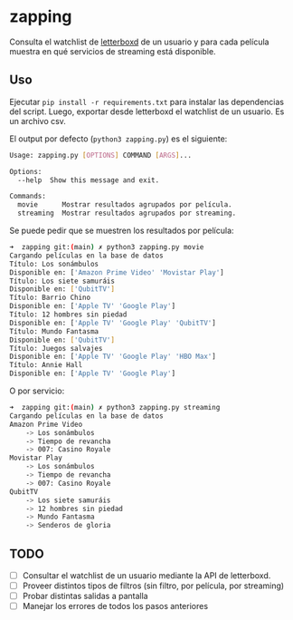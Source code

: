 # zapping

Consulta el watchlist de [letterboxd](https://www.letterboxd.com) de un usuario y para cada película muestra en qué servicios de streaming está disponible.

## Uso

Ejecutar `pip install -r requirements.txt` para instalar las dependencias del script. Luego, exportar desde letterboxd el watchlist de un usuario. Es un archivo csv.

El output por defecto (`python3 zapping.py`) es el siguiente:

```bash
Usage: zapping.py [OPTIONS] COMMAND [ARGS]...

Options:
  --help  Show this message and exit.

Commands:
  movie      Mostrar resultados agrupados por película.
  streaming  Mostrar resultados agrupados por streaming.
```

Se puede pedir que se muestren los resultados por película:

```bash
➜  zapping git:(main) ✗ python3 zapping.py movie
Cargando películas en la base de datos
Título: Los sonámbulos
Disponible en: ['Amazon Prime Video' 'Movistar Play']
Título: Los siete samuráis
Disponible en: ['QubitTV']
Título: Barrio Chino
Disponible en: ['Apple TV' 'Google Play']
Título: 12 hombres sin piedad
Disponible en: ['Apple TV' 'Google Play' 'QubitTV']
Título: Mundo Fantasma
Disponible en: ['QubitTV']
Título: Juegos salvajes
Disponible en: ['Apple TV' 'Google Play' 'HBO Max']
Título: Annie Hall
Disponible en: ['Apple TV' 'Google Play']
```

O por servicio:
```bash
➜  zapping git:(main) ✗ python3 zapping.py streaming
Cargando películas en la base de datos
Amazon Prime Video
    -> Los sonámbulos
    -> Tiempo de revancha
    -> 007: Casino Royale
Movistar Play
    -> Los sonámbulos
    -> Tiempo de revancha
    -> 007: Casino Royale
QubitTV
    -> Los siete samuráis
    -> 12 hombres sin piedad
    -> Mundo Fantasma
    -> Senderos de gloria
```

## TODO
- [ ] Consultar el watchlist de un usuario mediante la API de letterboxd.
- [ ] Proveer distintos tipos de filtros (sin filtro, por película, por streaming)
- [ ] Probar distintas salidas a pantalla
- [ ] Manejar los errores de todos los pasos anteriores